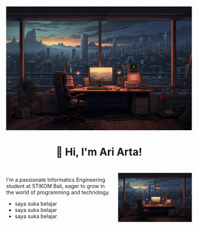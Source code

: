 ![made-ari](asset/img1.jpg)

<h1 align="center">👋 Hi, I'm Ari Arta!</h1><br>

<div style="display: flex; align-items: center;">
  <div style="flex: 1; padding-right: 20px;">
    <p>
      I'm a passionate Informatics Engineering student at STIKOM Bali,
      eager to grow in the world of programming and technology.
    </p>
    <ul>
        <li>saya suka belajar</li>
        <li>saya suka belajar</li>
        <li>saya suka belajar</li>
    </ul>
  </div>
  <div>
    <img src="asset/img1.jpg" width="200" alt="Ari Arta workspace" />
  </div>
</div>
